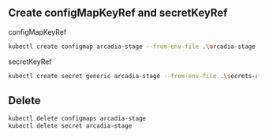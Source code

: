 ## Create configMapKeyRef and secretKeyRef

configMapKeyRef

```bash
kubectl create configmap arcadia-stage --from-env-file .\arcadia-stage.properties
```

secretKeyRef

```bash
kubectl create secret generic arcadia-stage --from-env-file .\secrets-arcadia-stage.yaml
```

## Delete

```bash
kubectl delete configmaps arcadia-stage
kubectl delete secret arcadia-stage
```
